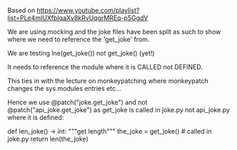 Based on https://www.youtube.com/playlist?list=PLe4mIUXfbIqaXv8kRvUqgrMREq-p5GgdV


We are using mocking and the joke files have been split as such to show where we need to reference the 'get_joke' from.

We are testing lne(get_joke()) not get_joke() (yet!)

It needs to reference the module where it is CALLED not DEFINED.

This ties in with the lecture on monkeypatching where monkeypatch changes the sys.modules entries etc...

Hence we use @patch("joke.get_joke") and not @patch("api_joke.get_joke") as get_joke is called in joke.py not api_joke.py where it is defined:


def len_joke() -> int:
    """get length"""
    the_joke = get_joke() # called in joke.py
    return len(the_joke)